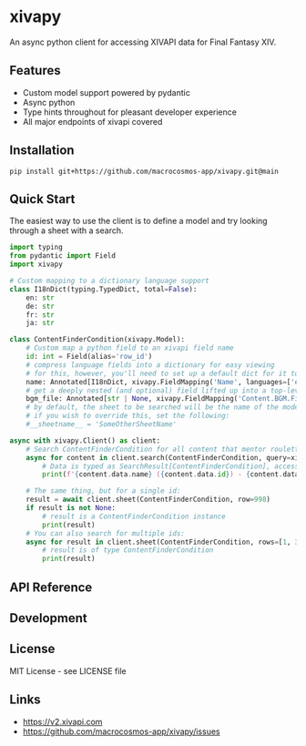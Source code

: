 # xivapy

An async python client for accessing XIVAPI data for Final Fantasy XIV.

## Features

* Custom model support powered by pydantic
* Async python
* Type hints throughout for pleasant developer experience
* All major endpoints of xivapi covered

## Installation

```
pip install git+https://github.com/macrocosmos-app/xivapy.git@main
```

## Quick Start

The easiest way to use the client is to define a model and try looking through a sheet with a search.

```python
import typing
from pydantic import Field
import xivapy

# Custom mapping to a dictionary language support
class I18nDict(typing.TypedDict, total=False):
    en: str
    de: str
    fr: str
    ja: str

class ContentFinderCondition(xivapy.Model):
    # Custom map a python field to an xivapi field name
    id: int = Field(alias='row_id')
    # compress language fields into a dictionary for easy viewing
    # for this, however, you'll need to set up a default dict for it to use
    name: Annotated[I18nDict, xivapy.FieldMapping('Name', languages=['en', 'de', 'fr', 'ja'])] = Field(default_factory=lambda: I18nDict.copy())
    # get a deeply nested (and optional) field lifted up into a top-level field
    bgm_file: Annotated[str | None, xivapy.FieldMapping('Content.BGM.File')] = None
    # by default, the sheet to be searched will be the name of the model
    # if you wish to override this, set the following:
    #__sheetname__ = 'SomeOtherSheetName'

async with xivapy.Client() as client:
    # Search ContentFinderCondition for all content that mentor roulette applies to
    async for content in client.search(ContentFinderCondition, query=xivapy.QueryBuilder().where(MentorRoulette=1)):
        # Data is typed as SearchResult[ContentFinderCondition], accessable by the `.data` field
        print(f'{content.data.name} ({content.data.id}) - {content.data.bgm_file}')

    # The same thing, but for a single id:
    result = await client.sheet(ContentFinderCondition, row=998)
    if result is not None:
        # result is a ContentFinderCondition instance
        print(result)
    # You can also search for multiple ids:
    async for result in client.sheet(ContentFinderCondition, rows=[1, 3, 99, 128]):
        # result is of type ContentFinderCondition
        print(result)
```

## API Reference

## Development

## License

MIT License - see LICENSE file

## Links

* https://v2.xivapi.com
* https://github.com/macrocosmos-app/xivapy/issues
